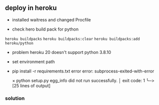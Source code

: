 ## deploy in heroku 

- installed waitress  and changed Procfile

- check hero build pack for python

`heroku buildpacks`
`heroku buildpacks:clear`
`heroku buildpacks:add heroku/python`

- problem heroku 20 doesn't support python 3.8.10
- set environment path 
- pip install -r requirements.txt error
    error: subprocess-exited-with-error

    × python setup.py egg_info did not run successfully.
    │ exit code: 1
    ╰─> [25 lines of output]

### solution 
